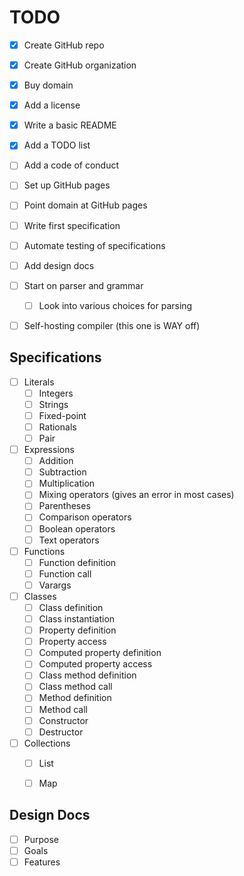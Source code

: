 TODO
====

- [x] Create GitHub repo
- [x] Create GitHub organization
- [x] Buy domain
- [x] Add a license
- [x] Write a basic README
- [x] Add a TODO list
- [ ] Add a code of conduct
- [ ] Set up GitHub pages
- [ ] Point domain at GitHub pages
- [ ] Write first specification
- [ ] Automate testing of specifications
- [ ] Add design docs
- [ ] Start on parser and grammar
    - [ ] Look into various choices for parsing
- [ ] Self-hosting compiler (this one is WAY off)


Specifications
--------------

- [ ] Literals
    - [ ] Integers
    - [ ] Strings
    - [ ] Fixed-point
    - [ ] Rationals
    - [ ] Pair
- [ ] Expressions
    - [ ] Addition
    - [ ] Subtraction
    - [ ] Multiplication
    - [ ] Mixing operators (gives an error in most cases)
    - [ ] Parentheses
    - [ ] Comparison operators
    - [ ] Boolean operators
    - [ ] Text operators
- [ ] Functions
    - [ ] Function definition
    - [ ] Function call
    - [ ] Varargs
- [ ] Classes
    - [ ] Class definition
    - [ ] Class instantiation
    - [ ] Property definition
    - [ ] Property access
    - [ ] Computed property definition
    - [ ] Computed property access
    - [ ] Class method definition
    - [ ] Class method call
    - [ ] Method definition
    - [ ] Method call
    - [ ] Constructor
    - [ ] Destructor
- [ ] Collections
    - [ ] List
    - [ ] Map


Design Docs
-----------

- [ ] Purpose
- [ ] Goals
- [ ] Features
